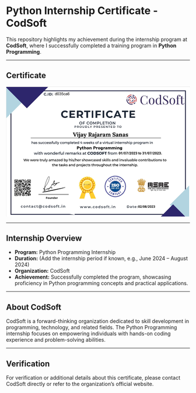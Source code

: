 # Python Internship Certificate - CodSoft

This repository highlights my achievement during the internship program at **CodSoft**, where I successfully completed a training program in **Python Programming**.

---

## Certificate

![CodSoft Certificate](./CodSoft-Certificate.png)

---

## Internship Overview

- **Program:** Python Programming Internship  
- **Duration:** (Add the internship period if known, e.g., June 2024 – August 2024)  
- **Organization:** CodSoft  
- **Achievement:** Successfully completed the program, showcasing proficiency in Python programming concepts and practical applications.

---

## About CodSoft

CodSoft is a forward-thinking organization dedicated to skill development in programming, technology, and related fields. The Python Programming internship focuses on empowering individuals with hands-on coding experience and problem-solving abilities.

---

## Verification

For verification or additional details about this certificate, please contact CodSoft directly or refer to the organization’s official website.
